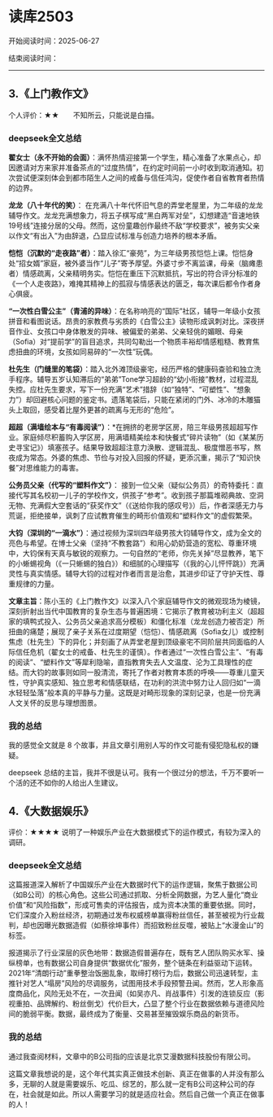 # 读库2503

开始阅读时间：2025-06-27

结束阅读时间：

---



## 3.《上门教作文》

个人评价：★★　　不知所云，只能说是白描。

### deepseek全文总结

**翟女士（永不开始的会面）**：满怀热情迎接第一个学生，精心准备了水果点心，却因邀请对方来家并准备茶点的“过度热情”，在约定时间前一小时收到取消通知。初次尝试便深刻体会到都市陌生人之间的戒备与信任鸿沟，促使作者自省教育者热情的边界。

**龙龙（八十年代的笑）**： 在充满八十年代怀旧气息的弄堂老屋里，为二年级的龙龙辅导作文。龙龙充满想象力，将五子棋写成“黑白两军对垒”，幻想建造“音速地铁19号线”连接分居的父母。然而，这份童趣创作最终不敌“学校要求”，被务实父亲以作文“有出入”为由辞退，凸显应试标准与创造力培养的根本矛盾。

**恺恺（沉默的“走夜路”者）**：踏入徐汇“豪苑”，为三年级男孩恺恺上课。恺恺身处“招女婿”家庭，被外婆当作“儿子”寄予厚望。外婆寸步不离监课，母亲（脑瘫患者）情感疏离，父亲精明务实。恺恺在重压下沉默抵抗，写出的符合评分标准的《一个人走夜路》，难掩其精神上的孤寂与情感表达的匮乏，每次课后都令作者身心俱疲。

**“一次性白雪公主”（青浦的异味）**：在名称响亮的“国际”社区，辅导一年级小女孩拼音和看图说话。昂贵的家教费与劣质的《白雪公主》读物形成讽刺对比。深夜拼音作业、女孩口中身体散发的异味、被偏爱的弟弟、父亲轻佻的媚眼、母亲（Sofia）对“提前学”的盲目追求，共同勾勒出一个物质丰裕却情感粗糙、教育焦虑扭曲的环境，女孩如同易碎的“一次性”玩偶。

**杜先生（门缝里的笔袋）**：踏入北外滩顶级豪宅，经历严格的健康码查验和独立洗手程序。辅导五岁认知滞后的“弟弟”Tone学习超龄的“幼小衔接”教材，过程混乱失控。应杜先生要求，写下一份充满“艺术”措辞（如“独特”、“可塑性”、“想象力”）却回避核心问题的鉴定书。遗落笔袋后，只能在紧闭的门外、冰冷的木雕猫头上取回，感受着比屋外更甚的疏离与无形的“危险”。

**超超（满墙绘本与“有毒阅读”）**：*在拥挤的老房学区房，陪三年级男孩超超写作业。家庭倾尽积蓄购入学区房，用满墙精美绘本和快餐式“碎片读物”（如《某某历史寻宝记》）填塞孩子。结果导致超超注意力涣散、逻辑混乱、极度憎恶书写，熬夜成为常态。外婆的焦虑、节俭与对投入回报的怀疑，更添沉重，揭示了“知识快餐”对思维能力的毒害。

**公务员父亲（代写的“塑料作文”）**： 接到一位父亲（疑似公务员）的奇特委托：直接代写其名校初一儿子的学校作文，供孩子“参考”。收到孩子那篇堆砌典故、空洞无物、充满假大空套话的“获奖作文”（《送给你我的感叹号》）后，作者深感无力与荒诞，拒绝接单，讽刺了应试教育催生的畸形价值观和“塑料作文”的虚假繁荣。

**大钧（深圳的“一滴水”）**：通过视频为深圳四年级男孩大钧辅导作文，成为全文的亮色与希望。在博士父亲（坚持“不教套路”）和用心奶奶营造的宽松、尊重环境中，大钧保有天真与敏锐的观察力。一句自然的“老师，你先关掉”尽显教养，笔下的小蜥蜴视角（《一只蜥蜴的独白》）和细腻的心理描写（《我的心儿怦怦跳》）充满灵性与真实情感。辅导大钧的过程对作者而言是治愈，其进步印证了守护天性、尊重规律的力量。

**文章主旨**：陈小玉的《上门教作文》以深入八个家庭辅导作文的微观现场为棱镜，深刻折射出当代中国教育的复杂生态与普遍困境：它揭示了教育被功利主义（超超家的填鸭式投入、公务员父亲追求高分模板）和僵化标准（龙龙创造力被否定）所扭曲的痛楚；展现了亲子关系在过度期望（恺恺）、情感疏离（Sofia女儿）或控制焦虑（杜先生）下的异化；并刻画了从弄堂老屋到顶级豪宅不同阶层共同面临的人际信任危机（翟女士的戒备、杜先生的谨慎）。作者通过“一次性白雪公主”、“有毒的阅读”、“塑料作文”等犀利隐喻，直指教育失去人文温度、沦为工具理性的症结。而大钧的故事则如同一股清流，寄托了作者对教育本质的呼唤——尊重儿童天性，守护真实感知、独立思考和情感联结，在功利的洪流中努力让人回归如“一滴水轻轻坠落”般本真的平静与力量。这既是对畸形现象的深刻记录，也是一份充满人文关怀的反思与理想图景。

### 我的总结

我的感觉全文就是 8 个故事，并且文章引用别人写的作文可能有侵犯隐私权的嫌疑。

deepseek 总结的主旨，我并不很是认可。我有一个很过分的想法，千万不要听一个活的还不如你的人给出人生建议。

## 4.《大数据娱乐》

评价：★★★★ 说明了一种娱乐产业在大数据模式下的运作模式，有较为深入的调研。

### deepseek全文总结

这篇报道深入解析了中国娱乐产业在大数据时代下的运作逻辑，聚焦于数据公司（如B公司）的核心角色。这些公司通过抓取、分析全网数据，为艺人量化“商业价值”和“风险指数”，形成可售卖的评估报告，成为资本决策的重要依据。同时，它们深度介入粉丝经济，初期通过发布权威榜单赢得粉丝信任，甚至被视为行业裁判，却也因曝光数据造假（如蔡徐坤事件）而招致粉丝反噬，被贴上“水漫金山”的标签。

报道揭示了行业深层的灰色地带：数据造假普遍存在，既有艺人团队购买水军、操纵榜单，也有数据公司自身提供“数据优化”服务，整个链条在利益驱动下运转。2021年“清朗行动”重拳整治饭圈乱象，取缔打榜行为后，数据公司迅速转型，主推针对艺人“塌房”风险的尽调服务，试图用技术手段预警丑闻。然而，艺人形象高度商品化，风险无处不在，一次丑闻（如吴亦凡、肖战事件）引发的连锁反应（影视重拍、品牌解约、粉丝倒戈）代价巨大，凸显了整个行业在数据依赖与道德风险间的脆弱平衡。数据，最终成为了衡量、交易甚至摧毁娱乐商品的新货币。

### 我的总结

通过我查阅材料，文章中的B公司指的应该是北京艾漫数据科技股份有限公司。

这篇文章我想说的是，这个年代其实真正做技术创新、真正在做事的人并没有那么多，无聊的人就是需要娱乐、吃瓜、综艺的，那么就一定有B公司这种公司的存在，社会就是如此。所以人需要学习的就是适应社会。然后自己做一个真正在做事的人！



